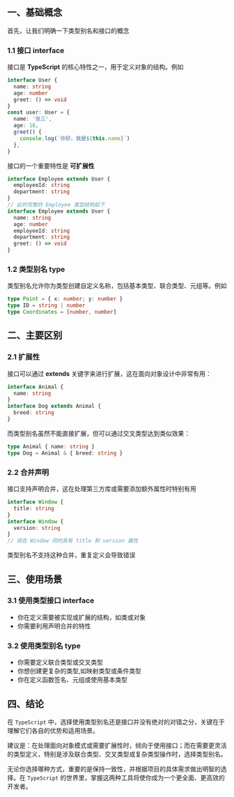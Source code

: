 ## 一、基础概念

首先，让我们明确一下类型别名和接口的概念

### 1.1 接口 interface

接口是 **TypeScript** 的核心特性之一，用于定义对象的结构。例如

```typescript
interface User {
  name: string
  age: number
  greet: () => void
}
const user: User = {
  name: '张三',
  age: 18,
  greet() {
    console.log(`你好，我是${this.name}`)
  },
}
```

接口的一个重要特性是 **可扩展性**

```typescript
interface Employee extends User {
  employeeId: string
  department: string
}
// 此时完整的 Employee 类型结构如下
interface Employee extends User {
  name: string
  age: number
  employeeId: string
  department: string
  greet: () => void
}
```

### 1.2 类型别名 type

类型别名允许你为类型创建自定义名称，包括基本类型、联合类型、元组等。例如

```typescript
type Point = { x: number; y: number }
type ID = string | number
type Coordinates = [number, number]
```

## 二、主要区别

### 2.1 扩展性

接口可以通过 **extends** 关键字来进行扩展，这在面向对象设计中非常有用：

```typescript
interface Animal {
  name: string
}
interface Dog extends Animal {
  breed: string
}
```

而类型别名虽然不能直接扩展，但可以通过交叉类型达到类似效果：

```typescript
type Animal { name: string }
type Dog = Animal & { breed: string }
```

### 2.2 合并声明

接口支持声明合并，这在处理第三方库或需要添加额外属性时特别有用

```typescript
interface Window {
  title: string
}
interface Window {
  version: string
}
// 现在 Window 同时具有 title 和 version 属性
```

类型别名不支持这种合并，重复定义会导致错误

## 三、使用场景

### 3.1 使用类型接口 interface

- 你在定义需要被实现或扩展的结构，如类或对象
- 你需要利用声明合并的特性

### 3.2 使用类型别名 type

- 你需要定义联合类型或交叉类型
- 你想创建更复杂的类型,如映射类型或条件类型
- 你在定义函数签名、元组或使用基本类型

## 四、结论

在 `TypeScript` 中，选择使用类型别名还是接口并没有绝对的对错之分，关键在于理解它们各自的优势和适用场景。

建议是：在处理面向对象模式或需要扩展性时，倾向于使用接口；而在需要更灵活的类型定义，特别是涉及联合类型、交叉类型或复杂类型操作时，选择类型别名。

无论你选择哪种方式，重要的是保持一致性，并根据项目的具体需求做出明智的选择。在 `TypeScript` 的世界里，掌握这两种工具将使你成为一个更全面、更高效的开发者。
